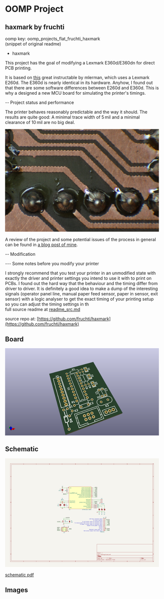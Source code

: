 # OOMP Project  
## haxmark  by fruchti  
  
oomp key: oomp_projects_flat_fruchti_haxmark  
(snippet of original readme)  
  
- haxmark  
  
This project has the goal of modifying a Lexmark E360d/E360dn for direct PCB printing.  
  
It is based on [this](http://www.instructables.com/id/Modification-of-the-Lexmark-E260-for-Direct-Laser--1) great instructable by mlerman, which uses a Lexmark E260d. The E360d is nearly identical in its hardware. Anyhow, I found out that there are some software differences between E260d and E360d. This is why a designed a new MCU board for simulating the printer's timings.  
  
-- Project status and performance  
  
The printer behaves reasonably predictable and the way it should. The results are quite good: A minimal trace width of 5 mil and a minimal clearance of 10 mil are no big deal.  
  
![MCU Board](https://raw.githubusercontent.com/fruchti/haxmark/master/samples/001.jpg)  
  
A review of the project and some potential issues of the process in general can be found in [a blog post of mine](https://25120.org/post/haxmark/).  
  
-- Modification  
  
--- Some notes before you modify your printer  
  
I strongly recommend that you test your printer in an unmodified state with exactly the driver and printer settings you intend to use it with to print on PCBs. I found out the hard way that the behaviour and the timing differ from driver to driver. It is definitely a good idea to make a dump of the interesting signals (operator panel line, manual paper feed sensor, paper in sensor, exit sensor) with a logic analyser to get the exact timing of your printing setup so you can adjust the timing settings in th  
  full source readme at [readme_src.md](readme_src.md)  
  
source repo at: [https://github.com/fruchti/haxmark](https://github.com/fruchti/haxmark)  
## Board  
  
[![working_3d.png](working_3d_600.png)](working_3d.png)  
## Schematic  
  
[![working_schematic.png](working_schematic_600.png)](working_schematic.png)  
  
[schematic pdf](working_schematic.pdf)  
## Images  
